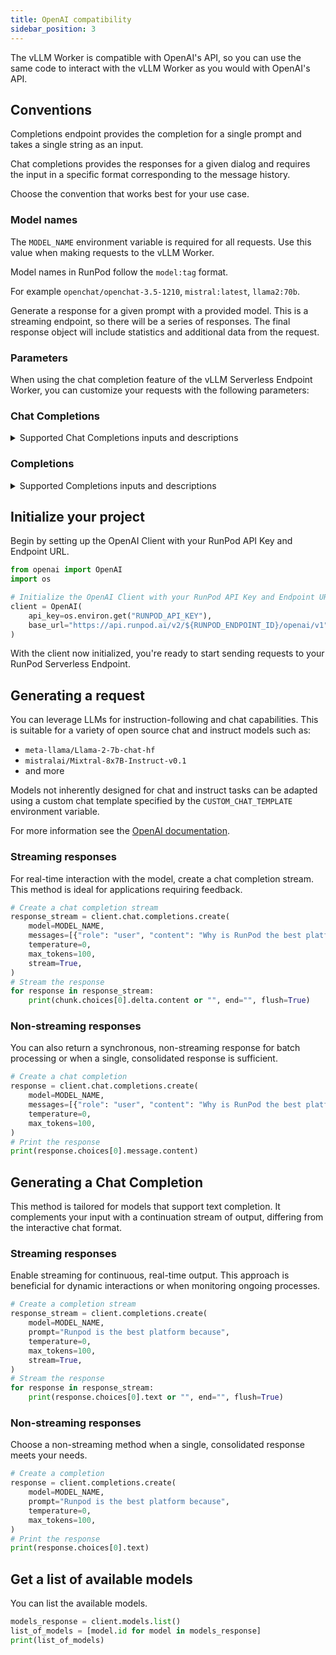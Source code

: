 ```yaml
---
title: OpenAI compatibility
sidebar_position: 3
---
```


The vLLM Worker is compatible with OpenAI's API, so you can use the same code to interact with the vLLM Worker as you would with OpenAI's API.

## Conventions

Completions endpoint provides the completion for a single prompt and takes a single string as an input.

Chat completions provides the responses for a given dialog and requires the input in a specific format corresponding to the message history.

Choose the convention that works best for your use case.

### Model names

The `MODEL_NAME` environment variable is required for all requests.
Use this value when making requests to the vLLM Worker.

Model names in RunPod follow the `model:tag` format.

For example `openchat/openchat-3.5-1210`, `mistral:latest`, `llama2:70b`.

Generate a response for a given prompt with a provided model. This is a streaming endpoint, so there will be a series of responses. The final response object will include statistics and additional data from the request.

### Parameters

When using the chat completion feature of the vLLM Serverless Endpoint Worker, you can customize your requests with the following parameters:

### Chat Completions

<details>
  <summary>Supported Chat Completions inputs and descriptions</summary>

| Parameter           | Type                             | Default Value | Description                                                                                                                                                                                                                                                  |
| ------------------- | -------------------------------- | ------------- | ------------------------------------------------------------------------------------------------------------------------------------------------------------------------------------------------------------------------------------------------------------ |
| `messages`          | Union[str, List[Dict[str, str]]] |               | List of messages, where each message is a dictionary with a `role` and `content`. The model's chat template will be applied to the messages automatically, so the model must have one or it should be specified as `CUSTOM_CHAT_TEMPLATE` env var.           |
| `model`             | str                              |               | The model repo that you've deployed on your RunPod Serverless Endpoint. If you are unsure what the name is or are baking the model in, use the guide to get the list of available models in the **Examples: Using your RunPod endpoint with OpenAI** section |
| `temperature`       | Optional[float]                  | 0.7           | Float that controls the randomness of the sampling. Lower values make the model more deterministic, while higher values make the model more random. Zero means greedy sampling.                                                                              |
| `top_p`             | Optional[float]                  | 1.0           | Float that controls the cumulative probability of the top tokens to consider. Must be in (0, 1]. Set to 1 to consider all tokens.                                                                                                                            |
| `n`                 | Optional[int]                    | 1             | Number of output sequences to return for the given prompt.                                                                                                                                                                                                   |
| `max_tokens`        | Optional[int]                    | None          | Maximum number of tokens to generate per output sequence.                                                                                                                                                                                                    |
| `seed`              | Optional[int]                    | None          | Random seed to use for the generation.                                                                                                                                                                                                                       |
| `stop`              | Optional[Union[str, List[str]]]  | list          | List of strings that stop the generation when they are generated. The returned output will not contain the stop strings.                                                                                                                                     |
| `stream`            | Optional[bool]                   | False         | Whether to stream or not                                                                                                                                                                                                                                     |
| `presence_penalty`  | Optional[float]                  | 0.0           | Float that penalizes new tokens based on whether they appear in the generated text so far. Values > 0 encourage the model to use new tokens, while values < 0 encourage the model to repeat tokens.                                                          |
| `frequency_penalty` | Optional[float]                  | 0.0           | Float that penalizes new tokens based on their frequency in the generated text so far. Values > 0 encourage the model to use new tokens, while values < 0 encourage the model to repeat tokens.                                                              |
| `logit_bias`        | Optional[Dict[str, float]]       | None          | Unsupported by vLLM                                                                                                                                                                                                                                          |
| `user`              | Optional[str]                    | None          | Unsupported by vLLM                                                                                                                                                                                                                                          |

### Additional parameters supported by vLLM

| Parameter                       | Type                | Default Value | Description                                                                                                                                                                                                                                                                               |
| ------------------------------- | ------------------- | ------------- | ----------------------------------------------------------------------------------------------------------------------------------------------------------------------------------------------------------------------------------------------------------------------------------------- |
| `best_of`                       | Optional[int]       | None          | Number of output sequences that are generated from the prompt. From these `best_of` sequences, the top `n` sequences are returned. `best_of` must be greater than or equal to `n`. This is treated as the beam width when `use_beam_search` is True. By default, `best_of` is set to `n`. |
| `top_k`                         | Optional[int]       | -1            | Integer that controls the number of top tokens to consider. Set to -1 to consider all tokens.                                                                                                                                                                                             |
| `ignore_eos`                    | Optional[bool]      | False         | Whether to ignore the EOS token and continue generating tokens after the EOS token is generated.                                                                                                                                                                                          |
| `use_beam_search`               | Optional[bool]      | False         | Whether to use beam search instead of sampling.                                                                                                                                                                                                                                           |
| `stop_token_ids`                | Optional[List[int]] | list          | List of tokens that stop the generation when they are generated. The returned output will contain the stop tokens unless the stop tokens are special tokens.                                                                                                                              |
| `skip_special_tokens`           | Optional[bool]      | True          | Whether to skip special tokens in the output.                                                                                                                                                                                                                                             |
| `spaces_between_special_tokens` | Optional[bool]      | True          | Whether to add spaces between special tokens in the output. Defaults to True.                                                                                                                                                                                                             |
| `add_generation_prompt`         | Optional[bool]      | True          | Read more [here](https://huggingface.co/docs/transformers/main/en/chat_templating#what-are-generation-prompts)                                                                                                                                                                            |
| `echo`                          | Optional[bool]      | False         | Echo back the prompt in addition to the completion                                                                                                                                                                                                                                        |
| `repetition_penalty`            | Optional[float]     | 1.0           | Float that penalizes new tokens based on whether they appear in the prompt and the generated text so far. Values > 1 encourage the model to use new tokens, while values < 1 encourage the model to repeat tokens.                                                                        |
| `min_p`                         | Optional[float]     | 0.0           | Float that represents the minimum probability for a token to                                                                                                                                                                                                                              |
| `length_penalty`                | Optional[float]     | 1.0           | Float that penalizes sequences based on their length. Used in beam search..                                                                                                                                                                                                               |
| `include_stop_str_in_output`    | Optional[bool]      | False         | Whether to include the stop strings in output text. Defaults to False.                                                                                                                                                                                                                    |

</details>

### Completions

<details>
  <summary>Supported Completions inputs and descriptions</summary>

| Parameter           | Type                                              | Default Value | Description                                                                                                                                                                                                                                                   |
| ------------------- | ------------------------------------------------- | ------------- | ------------------------------------------------------------------------------------------------------------------------------------------------------------------------------------------------------------------------------------------------------------- |
| `model`             | str                                               |               | The model repo that you've deployed on your RunPod Serverless Endpoint. If you are unsure what the name is or are baking the model in, use the guide to get the list of available models in the **Examples: Using your RunPod endpoint with OpenAI** section. |
| `prompt`            | Union[List[int], List[List[int]], str, List[str]] |               | A string, array of strings, array of tokens, or array of token arrays to be used as the input for the model.                                                                                                                                                  |
| `suffix`            | Optional[str]                                     | None          | A string to be appended to the end of the generated text.                                                                                                                                                                                                     |
| `max_tokens`        | Optional[int]                                     | 16            | Maximum number of tokens to generate per output sequence.                                                                                                                                                                                                     |
| `temperature`       | Optional[float]                                   | 1.0           | Float that controls the randomness of the sampling. Lower values make the model more deterministic, while higher values make the model more random. Zero means greedy sampling.                                                                               |
| `top_p`             | Optional[float]                                   | 1.0           | Float that controls the cumulative probability of the top tokens to consider. Must be in (0, 1]. Set to 1 to consider all tokens.                                                                                                                             |
| `n`                 | Optional[int]                                     | 1             | Number of output sequences to return for the given prompt.                                                                                                                                                                                                    |
| `stream`            | Optional[bool]                                    | False         | Whether to stream the output.                                                                                                                                                                                                                                 |
| `logprobs`          | Optional[int]                                     | None          | Number of log probabilities to return per output token.                                                                                                                                                                                                       |
| `echo`              | Optional[bool]                                    | False         | Whether to echo back the prompt in addition to the completion.                                                                                                                                                                                                |
| `stop`              | Optional[Union[str, List[str]]]                   | list          | List of strings that stop the generation when they are generated. The returned output will not contain the stop strings.                                                                                                                                      |
| `seed`              | Optional[int]                                     | None          | Random seed to use for the generation.                                                                                                                                                                                                                        |
| `presence_penalty`  | Optional[float]                                   | 0.0           | Float that penalizes new tokens based on whether they appear in the generated text so far. Values > 0 encourage the model to use new tokens, while values < 0 encourage the model to repeat tokens.                                                           |
| `frequency_penalty` | Optional[float]                                   | 0.0           | Float that penalizes new tokens based on their frequency in the generated text so far. Values > 0 encourage the model to use new tokens, while values < 0 encourage the model to repeat tokens.                                                               |
| `best_of`           | Optional[int]                                     | None          | Number of output sequences that are generated from the prompt. From these `best_of` sequences, the top `n` sequences are returned. `best_of` must be greater than or equal to `n`. This parameter influences the diversity of the output.                     |
| `logit_bias`        | Optional[Dict[str, float]]                        | None          | Dictionary of token IDs to biases.                                                                                                                                                                                                                            |
| `user`              | Optional[str]                                     | None          | User identifier for personalizing responses. (Unsupported by vLLM)                                                                                                                                                                                            |

### Additional parameters supported by vLLM

| Parameter                       | Type                | Default Value | Description                                                                                                                                                                                                        |
| ------------------------------- | ------------------- | ------------- | ------------------------------------------------------------------------------------------------------------------------------------------------------------------------------------------------------------------ |
| `top_k`                         | Optional[int]       | -1            | Integer that controls the number of top tokens to consider. Set to -1 to consider all tokens.                                                                                                                      |
| `ignore_eos`                    | Optional[bool]      | False         | Whether to ignore the End Of Sentence token and continue generating tokens after the EOS token is generated.                                                                                                       |
| `use_beam_search`               | Optional[bool]      | False         | Whether to use beam search instead of sampling for generating outputs.                                                                                                                                             |
| `stop_token_ids`                | Optional[List[int]] | list          | List of tokens that stop the generation when they are generated. The returned output will contain the stop tokens unless the stop tokens are special tokens.                                                       |
| `skip_special_tokens`           | Optional[bool]      | True          | Whether to skip special tokens in the output.                                                                                                                                                                      |
| `spaces_between_special_tokens` | Optional[bool]      | True          | Whether to add spaces between special tokens in the output. Defaults to True.                                                                                                                                      |
| `repetition_penalty`            | Optional[float]     | 1.0           | Float that penalizes new tokens based on whether they appear in the prompt and the generated text so far. Values > 1 encourage the model to use new tokens, while values < 1 encourage the model to repeat tokens. |
| `min_p`                         | Optional[float]     | 0.0           | Float that represents the minimum probability for a token to be considered, relative to the most likely token. Must be in [0, 1]. Set to 0 to disable.                                                             |
| `length_penalty`                | Optional[float]     | 1.0           | Float that penalizes sequences based on their length. Used in beam search.                                                                                                                                         |
| `include_stop_str_in_output`    | Optional[bool]      | False         | Whether to include the stop strings in output text. Defaults to False.                                                                                                                                             |

</details>

## Initialize your project

Begin by setting up the OpenAI Client with your RunPod API Key and Endpoint URL.

```python
from openai import OpenAI
import os

# Initialize the OpenAI Client with your RunPod API Key and Endpoint URL
client = OpenAI(
    api_key=os.environ.get("RUNPOD_API_KEY"),
    base_url="https://api.runpod.ai/v2/${RUNPOD_ENDPOINT_ID}/openai/v1",
)
```

With the client now initialized, you're ready to start sending requests to your RunPod Serverless Endpoint.

## Generating a request

You can leverage LLMs for instruction-following and chat capabilities.
This is suitable for a variety of open source chat and instruct models such as:

- `meta-llama/Llama-2-7b-chat-hf`
- `mistralai/Mixtral-8x7B-Instruct-v0.1`
- and more

Models not inherently designed for chat and instruct tasks can be adapted using a custom chat template specified by the `CUSTOM_CHAT_TEMPLATE` environment variable.

For more information see the [OpenAI documentation](https://platform.openai.com/docs/guides/text-generation).

### Streaming responses

For real-time interaction with the model, create a chat completion stream.
This method is ideal for applications requiring feedback.

```python
# Create a chat completion stream
response_stream = client.chat.completions.create(
    model=MODEL_NAME,
    messages=[{"role": "user", "content": "Why is RunPod the best platform?"}],
    temperature=0,
    max_tokens=100,
    stream=True,
)
# Stream the response
for response in response_stream:
    print(chunk.choices[0].delta.content or "", end="", flush=True)
```

### Non-streaming responses

You can also return a synchronous, non-streaming response for batch processing or when a single, consolidated response is sufficient.

```python
# Create a chat completion
response = client.chat.completions.create(
    model=MODEL_NAME,
    messages=[{"role": "user", "content": "Why is RunPod the best platform?"}],
    temperature=0,
    max_tokens=100,
)
# Print the response
print(response.choices[0].message.content)
```

## Generating a Chat Completion

This method is tailored for models that support text completion.
It complements your input with a continuation stream of output, differing from the interactive chat format.

### Streaming responses

Enable streaming for continuous, real-time output.
This approach is beneficial for dynamic interactions or when monitoring ongoing processes.

```python
# Create a completion stream
response_stream = client.completions.create(
    model=MODEL_NAME,
    prompt="Runpod is the best platform because",
    temperature=0,
    max_tokens=100,
    stream=True,
)
# Stream the response
for response in response_stream:
    print(response.choices[0].text or "", end="", flush=True)
```

### Non-streaming responses

Choose a non-streaming method when a single, consolidated response meets your needs.

```python
# Create a completion
response = client.completions.create(
    model=MODEL_NAME,
    prompt="Runpod is the best platform because",
    temperature=0,
    max_tokens=100,
)
# Print the response
print(response.choices[0].text)
```

## Get a list of available models

You can list the available models.

```python
models_response = client.models.list()
list_of_models = [model.id for model in models_response]
print(list_of_models)
```
